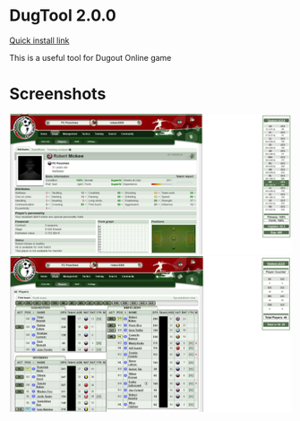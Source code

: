 # DugTool 2.0.0 #

[Quick install link](https://raw.github.com/lufurt/DugTool/master/dist/DugTool.user.js)

This is a useful tool for Dugout Online game

Screenshots
======================
<img src="do-player-page.png">
<img src="do-players-list-page.png">
